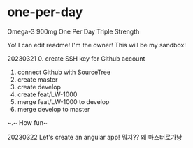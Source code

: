 # one-per-day
Omega-3 900mg One Per Day
Triple Strength

Yo! I can edit readme! I'm the owner!
This will be my sandbox!

20230321
0. create SSH key for Github account
1. connect Github with SourceTree
2. create master
3. create develop
4. create feat/LW-1000
5. merge feat/LW-1000 to develop
6. merge develop to master

~.~ How fun~ 

20230322
Let's create an angular app!
뭐지?? 왜 마스터로가냥

